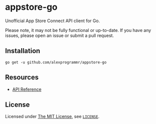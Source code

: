 # appstore-go

Unofficial App Store Connect API client for Go.

Please note, it may not be fully functional or up-to-date. If you have any issues, please open an issue or submit a pull request.

## Installation

```console
go get -u github.com/alexprogrammr/appstore-go
```

## Resources

- [API Reference](https://developer.apple.com/documentation/appstoreconnectapi)

## License

Licensed under [The MIT License](https://opensource.org/license/mit), see [`LICENSE`](LICENSE).
